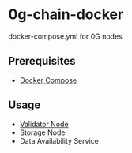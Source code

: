 # 0g-chain-docker

docker-compose.yml for 0G nodes

## Prerequisites

- [Docker Compose](https://docs.docker.com/engine/install/ubuntu/#install-using-the-convenience-script)

## Usage

- [Validator Node](https://github.com/Nakochi-crypto/0g-chain-docker/blob/main/validator/README.md)
- Storage Node
- Data Availability Service
